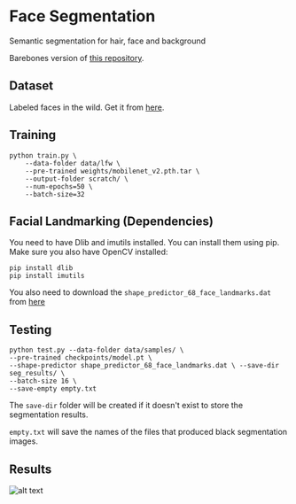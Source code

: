 # Face Segmentation
Semantic segmentation for hair, face and background

Barebones version of [this repository](https://github.com/akirasosa/mobile-semantic-segmentation/).

## Dataset
Labeled faces in the wild. Get it from [here](https://www.dropbox.com/s/kkj73eklp5fnut0/data.zip?dl=0).


## Training
```
python train.py \
    --data-folder data/lfw \
    --pre-trained weights/mobilenet_v2.pth.tar \
    --output-folder scratch/ \
    --num-epochs=50 \
    --batch-size=32
```

## Facial Landmarking (Dependencies)

You need to have Dlib and imutils installed. You can install them using pip. Make sure you also have OpenCV installed:

```
pip install dlib
pip install imutils
```

You also need to download the `shape_predictor_68_face_landmarks.dat` from [here](http://dlib.net/files/shape_predictor_68_face_landmarks.dat.bz2)
## Testing

```
python test.py --data-folder data/samples/ \
--pre-trained checkpoints/model.pt \
--shape-predictor shape_predictor_68_face_landmarks.dat \ --save-dir seg_results/ \
--batch-size 16 \
--save-empty empty.txt
```

The `save-dir` folder will be created if it doesn't exist to store the segmentation results.

`empty.txt` will save the names of the files that produced black segmentation images.


## Results
![alt text](results.png "Sample results")

